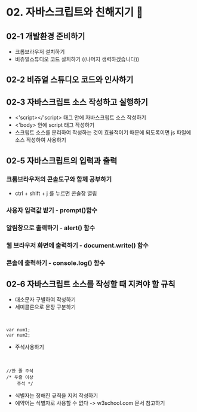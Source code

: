 <h1> 02. 자바스크립트와 친해지기 👋 </h1>
<h2> 02-1 개발환경 준비하기 </h2>

- 크롭브라우저 설치하기
- 비쥬얼스튜디오 코드 설치하기
((나머지 생력하겠습니다))

<h2> 02-2 비쥬얼 스튜디오 코드와 인사하기 </h2>

<h2> 02-3 자바스크립트 소스 작성하고 실행하기 </h2>

- <'script></'script> 태그 안에 자바스크립트 소스 작성하기
- <'body> 안에 script 태그 작성하기
- 스크립트 소스를 분리하여 작성하는 것이 효율적이기 때문에 되도록이면 js 파일에 소스 작성하여 사용하기

<h2> 02-5 자바스크립트의 입력과 출력 </h2>

<h3> 크롬브라우저의 콘솔도구와 함께 공부하기 </h3>

- ctrl + shift + j 를 누르면 콘솔창 열림
<h3>사용자 입력값 받기 - prompt()함수</h3>
<h3> 알림창으로 출력하기 - alert() 함수 </h3>
<h3> 웹 브라우저 화면에 출력하기 - document.write() 함수 </h3>
<h3> 콘솔에 출력하기 - console.log() 함수 </h3>

<h2> 02-6 자바스크립트 소스를 작성할 때 지켜야 할 규칙 </h2>

- 대소문자 구별하여 작성하기
- 세미콜론으로 문장 구분하기 

</br>
    
    var num1;
    var num2;

- 주석사용하기

</br>

    //한 줄 주석
    /* 두줄 이상
        주석 */

- 식별자는 정해진 규칙을 지켜 작성하기
- 예약어는 식별자로 사용할 수 없다
-> w3school.com 문서 참고하기